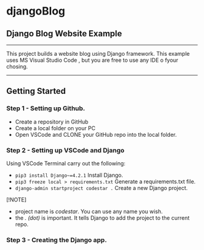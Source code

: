 # djangoBlog

## Django Blog Website Example

<hr>

This project builds a website blog using Django framework.
This example uses MS Visual Studio Code , but you are free to use any IDE o fyour chosing.

<hr>

## Getting Started

### Step 1 - Setting up Github.

- Create a repository in GitHub
- Create a local folder on your PC
- Open VSCode and CLONE your GitHub repo into the local folder.

### Step 2 - Setting up VSCode and Django

Using VSCode Terminal carry out the following:

- `pip3 install Django~=4.2.1` Install Django.
- `pip3 freeze local > requirements.txt` Generate a requirements.txt file.
- `django-admin startproject codestar .` Create a new Django project.

[!NOTE]

- project name is _codestar_. You can use any name you wish.
- the _. (dot)_ is important. It tells Django to add the project to the current repo.

### Step 3 - Creating the Django app.
